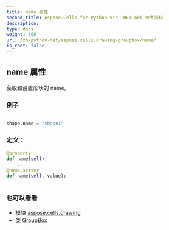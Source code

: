 ```yaml
---
title: name 属性
second_title: Aspose.Cells for Python via .NET API 参考资料
description:
type: docs
weight: 800
url: /zh/python-net/aspose.cells.drawing/groupbox/name/
is_root: false
---
```

## name 属性

获取和设置形状的 name。

### 例子

```python

shape.name = "shape1"

```
### 定义：
```python
@property
def name(self):
    ...
@name.setter
def name(self, value):
    ...
```

### 也可以看看
* 模块 [aspose.cells.drawing](../../)
* 类 [GroupBox](/cells/zh/python-net/aspose.cells.drawing/groupbox)
